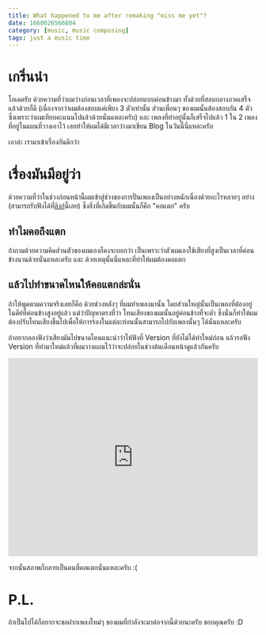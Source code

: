 ```yaml
---
title: What happened to me after remaking "miss me yet"?
date: 1660026566804
category: [music, music composing]
tags: just a music time
---
```


# เกริ่นนำ
โอเคครับ ด้วยความที่ว่าผมว่างก่อนเวลาที่เพลงจะปล่อยแบบค่อนข้างมา ทั้งด้วยที่สอบกลางภาคเสร็จแล้วด้วยก็ดี (เนื่องจากว่าผมต้องสอบแค่เพียง 3 ตัวเท่านั้น ส่วนเพื่อนๆ ของผมนั้นต้องสอบกัน 4 ตัว ซึ่งเพราะว่าผมเทียบคะแนนไปแล้วด้วยนั่นแหละครับ) และ เพลงที่ทำอยู่นั้นก็เสร็จไปแล้ว 1 ใน 2 เพลงที่อยู่ในแผนที่วางเอาไว้ เลยทำให้ผมได้มีเวลาว่างมาเขียน Blog ในวันนี้นี่แหละครับ

เอาล่ะ เรามาเข้าเรื่องกันดีกว่า
<br />

# เรื่องมันมีอยู่ว่า
ด้วยความที่ว่าในช่วงก่อนหน้านี้ผมเข้าสู่ช่วงของการปั่นเพลงเป็นอย่างหนักเนื่องด้วยอะไรหลายๆ อย่าง (สามารถรับฟังได้ที่[ลิงก์](https://katsuragi.detzz.in.th/#released)นี้เลย) ซึ่งสิ่งที่เกิดขึ้นกับผมนั้นก็คือ "คอแตก" ครับ
<br />

## ทำไมคอถึงแตก
ถ้าถามด้วยความคิดส่วนตัวของผมเองก็คงจะบอกว่า เป็นเพราะว่าตัวผมเองใช้เสียงที่สูงเป็นเวลาที่ค่อนข้างนานด้วยนั่นแหละครับ และ ด้วยเหตุนั้นนี่แหละที่ทำให้ผมต้องคอแตก
<br />

## แล้วไปทำขนาดไหนให้คอแตกล่ะนั่น
ถ้าให้พูดตามความจริงเลยก็คือ ด้วยช่วงหลังๆ ที่ผมทำเพลงมานั้น โดยส่วนใหญ่นั้นเป็นเพลงที่ต้องอยู่ในคีย์ที่ค่อนข้างสูงอยู่แล้ว แต่ว่าปัญหาตรงที่ว่า โทนเสียงของผมนั้นอยู่ค่อนข้างที่จะต่ำ ซึ่งนั่นก็ทำให้ผมต้องปรับโทนเสียงขึ้นไปเพื่อให้การร้องในแต่ละท่อนนั้นสามารถไปกับเพลงนั้นๆ ได้นั่นแหละครับ
<br />

ถ้าอยากลองฟังว่าเสียงมันไปขนาดไหนแนะนำว่าให้ฟังที่ Version ที่ยังไม่ได้ทำใหม่ก่อน แล้วรอฟัง Version ที่ทำมาใหม่แล้วที่ผมวางแผนไว้ว่าจะปล่อยในช่วงต้นเดือนหน้าดูแล้วกันครับ
<br />

<iframe width="100%" height="400" src="https://www.youtube.com/embed/cG1EpLW1uQA" title="miss me yet? [Official Lyric Video]" frameborder="0" allow="accelerometer; autoplay; clipboard-write; encrypted-media; gyroscope; picture-in-picture" allowfullscreen></iframe>
<br />

จากนั้นสภาพก็กลายเป็นคนที่คอแตกนั่นแหละครับ :(
<br />

# P.L.
ถ้าเป็นไปได้ก็อยากจะขอฝากเพลงใหม่ๆ ของผมที่กำลังจะมาต่อจากนี้ด้วยนะครับ ขอบคุณครับ :D 